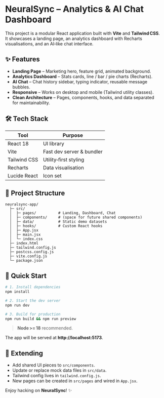 
# NeuralSync – Analytics & AI Chat Dashboard

This project is a modular React application built with **Vite** and **Tailwind CSS**.  
It showcases a landing page, an analytics dashboard with Recharts visualisations, and an AI‑like chat interface.

## ✨ Features
- **Landing Page** – Marketing hero, feature grid, animated background.
- **Analytics Dashboard** – Stats cards, line / bar / pie charts (Recharts).
- **AI Chat** – Chat history sidebar, typing indicator, reusable message bubbles.
- **Responsive** – Works on desktop and mobile (Tailwind utility classes).
- **Clean Architecture** – Pages, components, hooks, and data separated for maintainability.

## 🛠️ Tech Stack
| Tool | Purpose |
|------|---------|
| React 18 | UI library |
| Vite | Fast dev server & bundler |
| Tailwind CSS | Utility‑first styling |
| Recharts | Data visualisation |
| Lucide React | Icon set |

## 📂 Project Structure
```
neuralsync-app/
  ├─ src/
  │  ├─ pages/          # Landing, Dashboard, Chat
  │  ├─ components/     # (space for future shared components)
  │  ├─ data/           # Static demo datasets
  │  ├─ hooks/          # Custom React hooks
  │  ├─ App.jsx
  │  ├─ main.jsx
  │  └─ index.css
  ├─ index.html
  ├─ tailwind.config.js
  ├─ postcss.config.js
  ├─ vite.config.js
  └─ package.json
```

## 🚀 Quick Start

```bash
# 1. Install dependencies
npm install

# 2. Start the dev server
npm run dev

# 3. Build for production
npm run build && npm run preview
```

> **Node >= 18** recommended.

The app will be served at **http://localhost:5173**.

## 📖 Extending

- Add shared UI pieces to `src/components`.
- Update or replace mock data files in `src/data`.
- Tailwind config lives in `tailwind.config.js`.
- New pages can be created in `src/pages` and wired in `App.jsx`.

Enjoy hacking on **NeuralSync**! ✨
